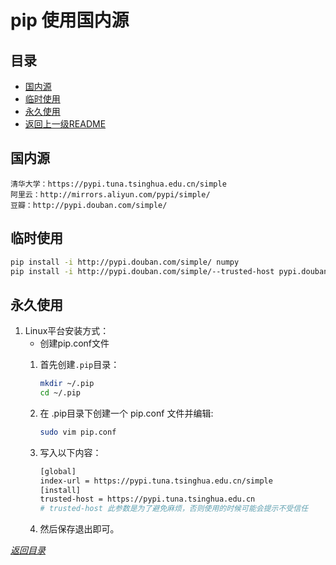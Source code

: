 # pip 使用国内源

## 目录
- [国内源](#国内源)
- [临时使用](#临时使用)
- [永久使用](#永久使用)
- [返回上一级README](../README.md)


## 国内源

```
清华大学：https://pypi.tuna.tsinghua.edu.cn/simple
阿里云：http://mirrors.aliyun.com/pypi/simple/
豆瓣：http://pypi.douban.com/simple/
```

## 临时使用

```sh
pip install -i http://pypi.douban.com/simple/ numpy
pip install -i http://pypi.douban.com/simple/--trusted-host pypi.douban.com  #此参数“--trusted-host”表示信任，如果上一个提示不受信任，就使用这个
```

## 永久使用

1. Linux平台安装方式：
    - 创建pip.conf文件
    1. 首先创建```.pip```目录：
        ```sh
        mkdir ~/.pip
        cd ~/.pip
        ```

    1. 在 .pip目录下创建一个 pip.conf 文件并编辑:
        ```sh
        sudo vim pip.conf
        ```
    1. 写入以下内容：
        ```sh
        [global] 
        index-url = https://pypi.tuna.tsinghua.edu.cn/simple
        [install]
        trusted-host = https://pypi.tuna.tsinghua.edu.cn
        # trusted-host 此参数是为了避免麻烦，否则使用的时候可能会提示不受信任
        ```
    1. 然后保存退出即可。


*[返回目录](#目录)*

